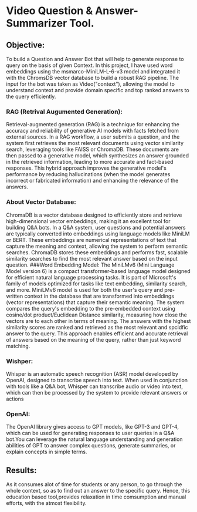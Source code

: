 # Video Question & Answer-Summarizer Tool.
## Objective:
To build a Question and Answer Bot that will help to generate response to query on the basis of given Context. In this project, I have used word embeddings using the msmarco-MiniLM-L-6-v3 model and integrated it with the ChromsDB vector database to build a robust RAG pipeline. The input for the bot was taken as Video("context"), allowing the model to understand context and provide domain specific and top ranked answers to the query efficiently.

### RAG (Retrival Augumented Generation):
Retrieval-augmented generation (RAG) is a technique for enhancing the accuracy and reliability of generative AI models with facts fetched from external sources.
In a RAG workflow, a user submits a question, and the system first retrieves the most relevant documents using vector similarity search, leveraging tools like FAISS or ChromaDB. These documents are then passed to a generative model, which synthesizes an answer grounded in the retrieved information, leading to more accurate and fact-based responses. This hybrid approach improves the generative model's performance by reducing hallucinations (when the model generates incorrect or fabricated information) and enhancing the relevance of the answers. 
### About Vector Database: 
ChromaDB is a vector database designed to efficiently store and retrieve high-dimensional vector embeddings, making it an excellent tool for building Q&A bots. In a Q&A system, user questions and potential answers are typically converted into embeddings using language models like MiniLM or BERT. These embeddings are numerical representations of text that capture the meaning and context, allowing the system to perform semantic searches. ChromaDB stores these embeddings and performs fast, scalable similarity searches to find the most relevant answer based on the input question.
###Word Embedding Model:
The MiniLMv6 (Mini Language Model version 6) is a compact transformer-based language model designed for efficient natural language processing tasks. It is part of Microsoft's family of models optimized for tasks like text embedding, similarity search, and more. MiniLMv6 model is used for both the user's query and pre-written context in the database that are transformed into embeddings (vector representations) that capture their semantic meaning. The system compares the query's embedding to the pre-embedded context using cosine/dot product/Euclidean Distance similarity, measuring how close the vectors are to each other in terms of meaning. The answers with the highest similarity scores are ranked and retrieved as the most relevant and spcidfic answer to the query. This approach enables efficient and accurate retrieval of answers based on the meaning of the query, rather than just keyword matching.
### Wishper:
Whisper is an automatic speech recognition (ASR) model developed by OpenAI, designed to transcribe speech into text. When used in conjunction with tools like a Q&A bot, Whisper can transcribe audio or video into text, which can then be processed by the system to provide relevant answers or actions
### OpenAI:
The OpenAI library gives access to GPT models, like GPT-3 and GPT-4, which can be used for generating responses to user queries in a Q&A bot.You can leverage the natural language understanding and generation abilities of GPT to answer complex questions, generate summaries, or explain concepts in simple terms.

## Results:
As it consumes alot of time for students or any person, to go through the whole context, so as to find out an answer to the specific query. Hence, this education based tool,provides relaxation in time comsumption and manual efforts, with the atmost flexibility.
